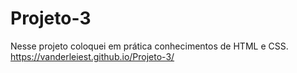 # Projeto-3
Nesse projeto coloquei em prática conhecimentos de HTML e CSS.
https://vanderleiest.github.io/Projeto-3/
